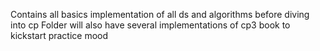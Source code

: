 Contains all basics implementation of all ds and algorithms before diving into cp
Folder will also have several implementations of cp3 book to kickstart practice mood

